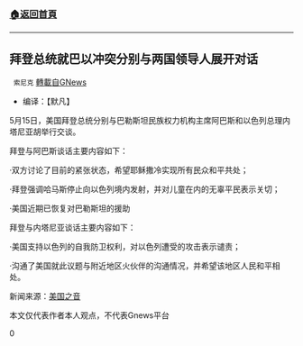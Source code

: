 ###  [:house:返回首頁](https://github.com/ourhimalayas/txt)
---

## 拜登总统就巴以冲突分别与两国领导人展开对话
` 索尼克` [轉載自GNews](https://gnews.org/zh-hans/1247538/)

- 编译：【默凡】


5月15日，美国拜登总统分别与巴勒斯坦民族权力机构主席阿巴斯和以色列总理内塔尼亚胡举行交谈。

拜登与阿巴斯谈话主要内容如下：

·双方讨论了目前的紧张状态，希望耶稣撒冷实现所有民众和平共处；

·拜登强调哈马斯停止向以色列境内发射，并对儿童在内的无辜平民表示关切；

·美国近期已恢复对巴勒斯坦的援助

拜登与内塔尼亚谈话主要内容如下：

·美国支持以色列的自我防卫权利，对以色列遭受的攻击表示谴责；

·沟通了美国就此议题与附近地区火伙伴的沟通情况，并希望该地区人民和平相处。

新闻来源：[美国之音](https://www.voachinese.com/a/biden-talked-vs-israeli-palestinian-leaders-20210515/5891997.html)

本文仅代表作者本人观点，不代表Gnews平台

0

